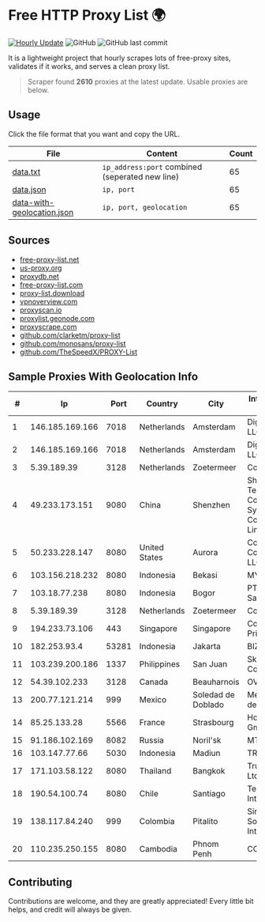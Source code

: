 
# Free HTTP Proxy List 🌍

[![Hourly Update](https://github.com/mertguvencli/http-proxy-list/actions/workflows/main.yml/badge.svg?branch=main)](https://github.com/mertguvencli/http-proxy-list/actions/workflows/main.yml)
![GitHub](https://img.shields.io/github/license/mertguvencli/http-proxy-list)
![GitHub last commit](https://img.shields.io/github/last-commit/mertguvencli/http-proxy-list)

It is a lightweight project that hourly scrapes lots of free-proxy sites, validates if it works, and serves a clean proxy list.


> Scraper found **2610** proxies at the latest update. Usable proxies are below.

## Usage

Click the file format that you want and copy the URL.


|File|Content|Count|
|----|-------|-----|
|[data.txt](https://raw.githubusercontent.com/mertguvencli/http-proxy-list/main/proxy-list/data.txt)|`ip_address:port` combined (seperated new line)|65|
|[data.json](https://raw.githubusercontent.com/mertguvencli/http-proxy-list/main/proxy-list/data.json)|`ip, port`|65|
|[data-with-geolocation.json](https://raw.githubusercontent.com/mertguvencli/http-proxy-list/main/proxy-list/data-with-geolocation.json)|`ip, port, geolocation`|65|

## Sources

* [free-proxy-list.net](https://free-proxy-list.net)
* [us-proxy.org](https://www.us-proxy.org)
* [proxydb.net](http://proxydb.net)
* [free-proxy-list.com](https://free-proxy-list.com/?page=&port=&type%5B%5D=http&type%5B%5D=https&up_time=0&search=Search)
* [proxy-list.download](https://www.proxy-list.download/HTTP)
* [vpnoverview.com](https://vpnoverview.com/privacy/anonymous-browsing/free-proxy-servers)
* [proxyscan.io](https://www.proxyscan.io)
* [proxylist.geonode.com](https://proxylist.geonode.com/api/proxy-list?limit=300&page=1&sort_by=lastChecked&sort_type=desc&protocols=http,https)
* [proxyscrape.com](https://api.proxyscrape.com/v2/?request=displayproxies&protocol=http&timeout=10000&country=all&ssl=all&anonymity=all)
* [github.com/clarketm/proxy-list](https://raw.githubusercontent.com/clarketm/proxy-list/master/proxy-list-raw.txt)
* [github.com/monosans/proxy-list](https://raw.githubusercontent.com/monosans/proxy-list/main/proxies/http.txt)
* [github.com/TheSpeedX/PROXY-List](https://raw.githubusercontent.com/TheSpeedX/PROXY-List/master/http.txt)


## Sample Proxies With Geolocation Info

|#|Ip|Port|Country|City|Internet Service Provider|
|-|--|----|-------|----|-------------------------|
|1|146.185.169.166|7018|Netherlands|Amsterdam|DigitalOcean, LLC|
|2|146.185.169.166|7018|Netherlands|Amsterdam|DigitalOcean, LLC|
|3|5.39.189.39|3128|Netherlands|Zoetermeer|ColoCenter b.v.|
|4|49.233.173.151|9080|China|Shenzhen|Shenzhen Tencent Computer Systems Company Limited|
|5|50.233.228.147|8080|United States|Aurora|Comcast Cable Communications, LLC|
|6|103.156.218.232|8080|Indonesia|Bekasi|MYREPUBLIC|
|7|103.18.77.238|8080|Indonesia|Bogor|PT Usaha Adi Sanggoro|
|8|5.39.189.39|3128|Netherlands|Zoetermeer|ColoCenter b.v.|
|9|194.233.73.106|443|Singapore|Singapore|Contabo Asia Private Limited|
|10|182.253.93.4|53281|Indonesia|Jakarta|BIZNET|
|11|103.239.200.186|1337|Philippines|San Juan|Sky Cable Corporation|
|12|54.39.102.233|3128|Canada|Beauharnois|OVH SAS|
|13|200.77.121.214|999|Mexico|Soledad de Doblado|Mega Cable, S.A. de C.V.|
|14|85.25.133.28|5566|France|Strasbourg|Host Europe GmbH|
|15|91.186.102.169|8082|Russia|Noril'sk|MTS PJSC|
|16|103.147.77.66|5030|Indonesia|Madiun|TRIDATA|
|17|171.103.58.122|8080|Thailand|Bangkok|True Internet Co., Ltd.|
|18|190.54.100.74|8080|Chile|Santiago|Telmex Chile Internet S.A.|
|19|138.117.84.240|999|Colombia|Pitalito|Sinergy Soluciones Integrales|
|20|110.235.250.155|8080|Cambodia|Phnom Penh|COGETEL Co|



## Contributing

Contributions are welcome, and they are greatly appreciated! Every
little bit helps, and credit will always be given.

